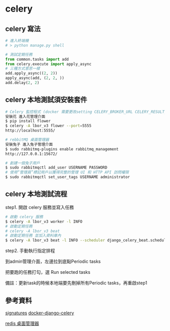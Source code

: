 # celery

## celery 寫法

```py
# 進入終端機
# > python manage.py shell

# 測試定期任務
from common.tasks import add
from celery.execute import apply_async
# 三種方式意思一樣
add.apply_async((2, 2))
apply_async(add, (2, 2, ))
add.delay(2, 2)
```

## celery 本地測試須安裝套件

```bash
# Celery 監控程式 (docker 需要更改setting CELERY_BROKER_URL CELERY_RESULT_BACKEND)
安裝花 進入花管理介面
$ pip install flower
$ celery -A lbor_v3 flower --port=5555
http://localhost:5555/

# rebbitMQ 桌面管理器
安裝兔子 進入兔子管理介面
$ sudo rabbitmq-plugins enable rabbitmq_management
http://127.0.0.1:15672/

# 創建一個兔子用戶
$ sudo rabbitmqctl add_user USERNAME PASSWORD
# 使用“管理員”標記用戶以獲得完整的管理 UI 和 HTTP API 訪問權限
$ sudo rabbitmqctl set_user_tags USERNAME administrator
```
## celery 本地測試流程
step1. 開啟 celery 服務並寫入任務
```bash
# 啟動 celery 服務
$ celery -A lbor_v3 worker -l INFO
# 啟動定期任務
# celery -A lbor_v3 beat
# 啟動定期任務 並加入資料庫內
$ celery -A lbor_v3 beat -l INFO --scheduler django_celery_beat.schedulers:DatabaseScheduler
```
step2. 手動執行指定排程

到admin管理介面，左邊拉到底點Periodic tasks

把要跑的任務打勾，選 Run selected tasks

備註：更新task的時候本地端要先刪掉所有Periodic tasks，再重啟step1
## 參考資料

[signatures](https://docs.celeryq.dev/en/latest/userguide/canvas.html#signatures)
[docker-django-celery](https://github.com/twtrubiks/docker-django-celery-tutorial)

[redis 桌面管理器](https://snapcraft.io/redis-desktop-manager)